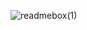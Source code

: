 ![readmebox(1)](https://github.com/BagusSigitPangestu/Salken/assets/76248961/b7a48e8e-a78e-48fe-aead-3a280f2395b8)
